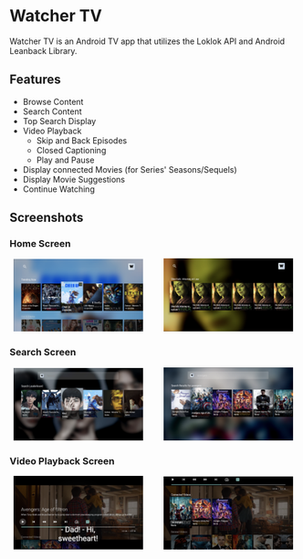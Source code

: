 # Watcher TV
Watcher TV is an Android TV app that utilizes the Loklok API and Android Leanback Library.

## Features
- Browse Content
- Search Content
- Top Search Display
- Video Playback
    - Skip and Back Episodes
    - Closed Captioning
    - Play and Pause
- Display connected Movies (for Series' Seasons/Sequels)
- Display Movie Suggestions
- Continue Watching

## Screenshots

### Home Screen
<p align="center">
  <img alt="Home Screen" src="./screenshots/Home%20Screen.png" width="45%">
&nbsp; &nbsp; &nbsp; &nbsp;
  <img alt="Episode List" src="./screenshots/Episode%20List.png" width="45%">
</p>

### Search Screen
<p align="center">
  <img alt="Top Search" src="./screenshots/Search%20Recommendations.png" width="45%">
&nbsp; &nbsp; &nbsp; &nbsp;
  <img alt="Search Results" src="./screenshots/Search%20Screen.png" width="45%">
</p>

### Video Playback Screen
<p align="center">
  <img alt="Video Playback" src="./screenshots/Video%20Playback.png" width="45%">
&nbsp; &nbsp; &nbsp; &nbsp;
  <img alt="Video Recommendations" src="./screenshots/Video%20Recommedations.png" width="45%">
</p>